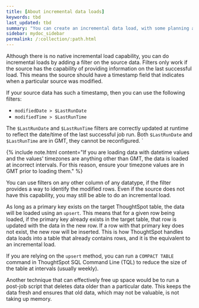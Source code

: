 ```yaml
---
title: [About incremental data loads]
keywords: tbd
last_updated: tbd
summary: "You can create an incremental data load, with some planning ahead."
sidebar: mydoc_sidebar
permalink: /:collection/:path.html
---
```

Although there is no native incremental load capability, you can do incremental
loads by adding a filter on the source data. Filters only work if the source has
the capability of providing information on the last successful load. This means
the source should have a timestamp field that indicates when a particular source
was modified.

If your source data has such a timestamp, then you can use the following filters:

-   `modifiedDate > $LastRunDate`
-   `modifiedTime > $LastRunTime`

The `$LastRunDate` and `$LastRunTime` filters are correctly updated at runtime
to reflect the date/time of the last successful job run.  Both `$LastRunDate`
and `$LastRunTime` are in GMT, they cannot be reconfigured. `

{% include note.html content="If you are loading data with datetime values and
the values' timezones are anything other than GMT, the data is loaded at
incorrect intervals. For this reason, ensure your timezone values are in GMT
prior to loading them." %}

You can use filters on any other column of any datatype, if the filter provides
a way to identify the modified rows. Even if the source does not have this
capability, you may still be able to do an incremental load.

As long as a primary key exists on the target ThoughtSpot table, the data will
be loaded using an `upsert`. This means that for a given row being loaded, if
the primary key already exists in the target table, that row is updated with the
data in the new row. If a row with that primary key does not exist, the new row
will be inserted. This is how ThoughtSpot handles data loads into a table that
already contains rows, and it is the equivalent to an incremental load.

If you are relying on the `upsert` method, you can run a `COMPACT TABLE`
command in ThoughtSpot SQL Command Line (TQL) to reduce the size of the table at
intervals (usually weekly).

Another technique that can effectively free up space would be to run a post-job
script that deletes data older than a particular date. This keeps the data fresh
and ensures that old data, which may not be valuable, is not taking up memory.
